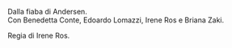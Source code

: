 Dalla fiaba di Andersen.  
Con Benedetta Conte, Edoardo Lomazzi, Irene Ros e Briana Zaki.  

Regia di Irene Ros.